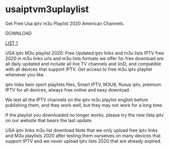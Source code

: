 # usaiptvm3uplaylist
Get Free Usa iptv m3u Playlist 2020 American Channels.

DOWNLOAD

[LIST 1](https://google.com)

USA iptv M3u playlist 2020: Free Updated iptv links and m3u lists
IPTV free 2020 in m3u links urls and m3u lists formats we offer for free download are all daily updated and include all live TV channels and VoD, and compatible with all devices that support IPTV. Get access to free m3u iptv playlist whenever you like.

iptv links bein sport playlists files, Smart IPTV, M3U8, fluxus iptv, premium IPTV for all devices, always free online and easy download.

We test all the IPTV channels on the iptv m3u playlist english before publishing them, and they work well, but they may not work for a long time.

If the playlist you downloaded no longer works, please try the new lista iptv on our website that bears the last update.

USA iptv links m3u list download
Note that we only upload free iptv links and M3u playlists 2020 after testing them ourselves on many devices that support IPTV and we never upload iptv lists 2020 that are already expired.
